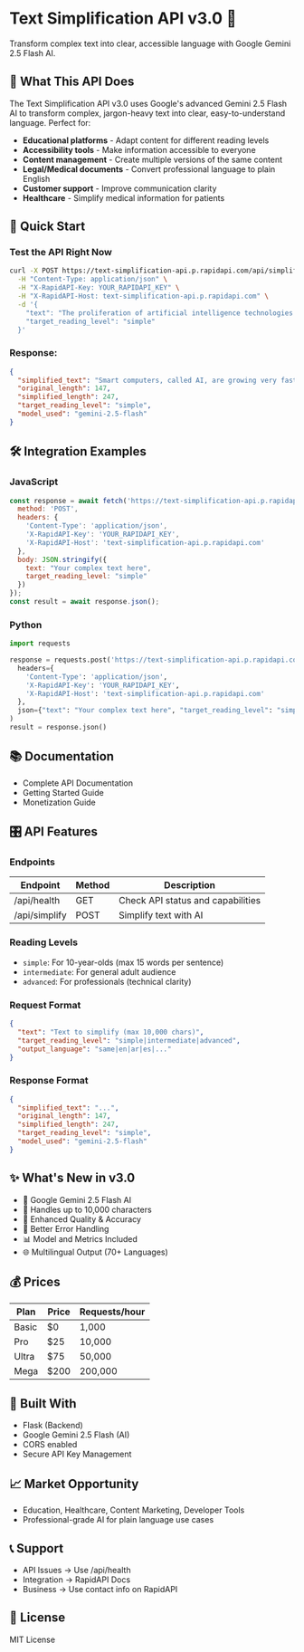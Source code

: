 # Text Simplification API v3.0 🚀
Transform complex text into clear, accessible language with Google Gemini 2.5 Flash AI.

## 🎯 What This API Does
The Text Simplification API v3.0 uses Google's advanced Gemini 2.5 Flash AI to transform complex, jargon-heavy text into clear, easy-to-understand language. Perfect for:

- **Educational platforms** - Adapt content for different reading levels
- **Accessibility tools** - Make information accessible to everyone
- **Content management** - Create multiple versions of the same content
- **Legal/Medical documents** - Convert professional language to plain English
- **Customer support** - Improve communication clarity
- **Healthcare** - Simplify medical information for patients

## 🚀 Quick Start

### Test the API Right Now
```bash
curl -X POST https://text-simplification-api.p.rapidapi.com/api/simplify \
  -H "Content-Type: application/json" \
  -H "X-RapidAPI-Key: YOUR_RAPIDAPI_KEY" \
  -H "X-RapidAPI-Host: text-simplification-api.p.rapidapi.com" \
  -d '{
    "text": "The proliferation of artificial intelligence technologies necessitates a paradigm shift in the operational frameworks of modern enterprises.",
    "target_reading_level": "simple"
  }'
```

### Response:
```json
{
  "simplified_text": "Smart computers, called AI, are growing very fast.\nBecause of this, companies need to change.\nThey must change how they do things every day.\nThis helps them stay better than other businesses.\nThe world where businesses compete is now very digital.",
  "original_length": 147,
  "simplified_length": 247,
  "target_reading_level": "simple",
  "model_used": "gemini-2.5-flash"
}
```

## 🛠️ Integration Examples

### JavaScript
```javascript
const response = await fetch('https://text-simplification-api.p.rapidapi.com/api/simplify', {
  method: 'POST',
  headers: {
    'Content-Type': 'application/json',
    'X-RapidAPI-Key': 'YOUR_RAPIDAPI_KEY',
    'X-RapidAPI-Host': 'text-simplification-api.p.rapidapi.com'
  },
  body: JSON.stringify({
    text: "Your complex text here",
    target_reading_level: "simple"
  })
});
const result = await response.json();
```

### Python
```python
import requests

response = requests.post('https://text-simplification-api.p.rapidapi.com/api/simplify',
  headers={
    'Content-Type': 'application/json',
    'X-RapidAPI-Key': 'YOUR_RAPIDAPI_KEY',
    'X-RapidAPI-Host': 'text-simplification-api.p.rapidapi.com'
  },
  json={"text": "Your complex text here", "target_reading_level": "simple"}
)
result = response.json()
```

## 📚 Documentation

- Complete API Documentation
- Getting Started Guide
- Monetization Guide

## 🎛️ API Features

### Endpoints

| Endpoint         | Method | Description                         |
|------------------|--------|-------------------------------------|
| /api/health      | GET    | Check API status and capabilities   |
| /api/simplify    | POST   | Simplify text with AI               |

### Reading Levels

- `simple`: For 10-year-olds (max 15 words per sentence)
- `intermediate`: For general adult audience
- `advanced`: For professionals (technical clarity)

### Request Format
```json
{
  "text": "Text to simplify (max 10,000 chars)",
  "target_reading_level": "simple|intermediate|advanced",
  "output_language": "same|en|ar|es|..." 
}
```

### Response Format
```json
{
  "simplified_text": "...",
  "original_length": 147,
  "simplified_length": 247,
  "target_reading_level": "simple",
  "model_used": "gemini-2.5-flash"
}
```

## ✨ What's New in v3.0

- 🤖 Google Gemini 2.5 Flash AI
- 📏 Handles up to 10,000 characters
- 🎯 Enhanced Quality & Accuracy
- 🔧 Better Error Handling
- 📊 Model and Metrics Included
- 🌐 Multilingual Output (70+ Languages)

## 💰  Prices

| Plan   | Price | Requests/hour  |
|--------|-------|----------------|
| Basic  | $0    | 1,000          | 
| Pro    | $25   | 10,000         | 
| Ultra  | $75   | 50,000         | 
| Mega   | $200  | 200,000        | 
## 🧱 Built With

- Flask (Backend)
- Google Gemini 2.5 Flash (AI)
- CORS enabled
- Secure API Key Management

## 📈 Market Opportunity

- Education, Healthcare, Content Marketing, Developer Tools
- Professional-grade AI for plain language use cases

## 📞 Support

- API Issues → Use /api/health
- Integration → RapidAPI Docs
- Business → Use contact info on RapidAPI

## 📄 License

MIT License
